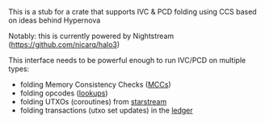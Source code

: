 This is a stub for a crate that supports IVC & PCD folding using CCS based on ideas behind Hypernova

Notably: this is currently powered by Nightstream (https://github.com/nicarq/halo3)

This interface needs to be powerful enough to run IVC/PCD on multiple types:
- folding Memory Consistency Checks ([MCCs](../MCC/README.md))
- folding opcodes ([lookups](../lookups/))
- folding UTXOs (coroutines) from [starstream](../)
- folding transactions (utxo set updates) in the [ledger](../mock-ledger/)
